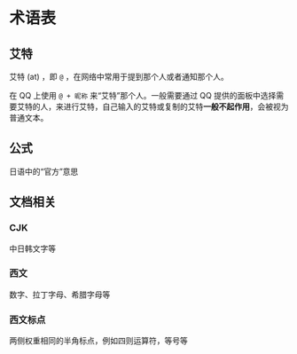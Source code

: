 # 术语表

## 艾特

艾特 (at) ，即 `@` ，在网络中常用于提到那个人或者通知那个人。

在 QQ 上使用 `@ + 昵称` 来“艾特”那个人。一般需要通过 QQ 提供的面板中选择需要艾特的人，来进行艾特，自己输入的艾特或复制的艾特**一般不起作用**，会被视为普通文本。

## 公式

日语中的“官方”意思

## 文档相关

### CJK

中日韩文字等

### 西文

数字、拉丁字母、希腊字母等

### 西文标点

两侧权重相同的半角标点，例如四则运算符，等号等
